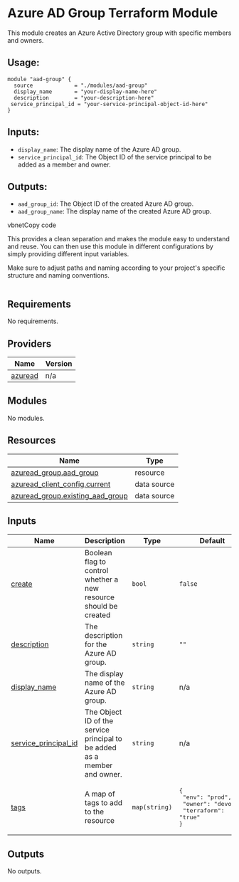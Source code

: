 # Azure AD Group Terraform Module

This module creates an Azure Active Directory group with specific members and owners.

## Usage:

```hcl
module "aad-group" {
  source             = "./modules/aad-group"
  display_name       = "your-display-name-here"
  description        = "your-description-here"
 service_principal_id = "your-service-principal-object-id-here"
}
```

## Inputs:

- `display_name`: The display name of the Azure AD group.
- `service_principal_id`: The Object ID of the service principal to be added as a member and owner.

## Outputs:

- `aad_group_id`: The Object ID of the created Azure AD group.
- `aad_group_name`: The display name of the created Azure AD group.

vbnetCopy code

This provides a clean separation and makes the module easy to understand and reuse. You can then use this module in different configurations by simply providing different input variables.

Make sure to adjust paths and naming according to your project's specific structure and naming conventions.

```

```

<!-- BEGIN_TF_DOCS -->
## Requirements

No requirements.

## Providers

| Name | Version |
|------|---------|
| <a name="provider_azuread"></a> [azuread](#provider\_azuread) | n/a |

## Modules

No modules.

## Resources

| Name | Type |
|------|------|
| [azuread_group.aad_group](https://registry.terraform.io/providers/hashicorp/azuread/latest/docs/resources/group) | resource |
| [azuread_client_config.current](https://registry.terraform.io/providers/hashicorp/azuread/latest/docs/data-sources/client_config) | data source |
| [azuread_group.existing_aad_group](https://registry.terraform.io/providers/hashicorp/azuread/latest/docs/data-sources/group) | data source |

## Inputs

| Name | Description | Type | Default | Required |
|------|-------------|------|---------|:--------:|
| <a name="input_create"></a> [create](#input\_create) | Boolean flag to control whether a new resource should be created | `bool` | `false` | no |
| <a name="input_description"></a> [description](#input\_description) | The description for the Azure AD group. | `string` | `""` | no |
| <a name="input_display_name"></a> [display\_name](#input\_display\_name) | The display name of the Azure AD group. | `string` | n/a | yes |
| <a name="input_service_principal_id"></a> [service\_principal\_id](#input\_service\_principal\_id) | The Object ID of the service principal to be added as a member and owner. | `string` | n/a | yes |
| <a name="input_tags"></a> [tags](#input\_tags) | A map of tags to add to the resource | `map(string)` | <pre>{<br>  "env": "prod",<br>  "owner": "devops",<br>  "terraform": "true"<br>}</pre> | no |

## Outputs

No outputs.
<!-- END_TF_DOCS -->